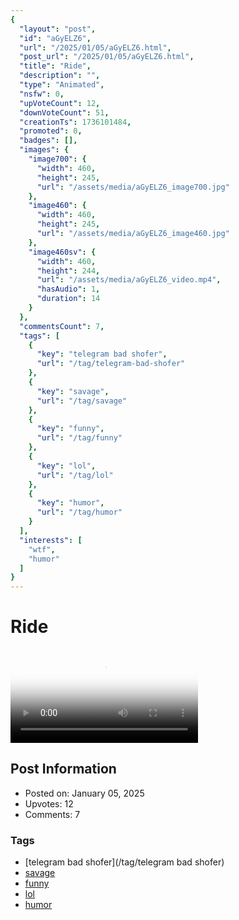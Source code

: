 ```yaml
---
{
  "layout": "post",
  "id": "aGyELZ6",
  "url": "/2025/01/05/aGyELZ6.html",
  "post_url": "/2025/01/05/aGyELZ6.html",
  "title": "Ride",
  "description": "",
  "type": "Animated",
  "nsfw": 0,
  "upVoteCount": 12,
  "downVoteCount": 51,
  "creationTs": 1736101484,
  "promoted": 0,
  "badges": [],
  "images": {
    "image700": {
      "width": 460,
      "height": 245,
      "url": "/assets/media/aGyELZ6_image700.jpg"
    },
    "image460": {
      "width": 460,
      "height": 245,
      "url": "/assets/media/aGyELZ6_image460.jpg"
    },
    "image460sv": {
      "width": 460,
      "height": 244,
      "url": "/assets/media/aGyELZ6_video.mp4",
      "hasAudio": 1,
      "duration": 14
    }
  },
  "commentsCount": 7,
  "tags": [
    {
      "key": "telegram bad shofer",
      "url": "/tag/telegram-bad-shofer"
    },
    {
      "key": "savage",
      "url": "/tag/savage"
    },
    {
      "key": "funny",
      "url": "/tag/funny"
    },
    {
      "key": "lol",
      "url": "/tag/lol"
    },
    {
      "key": "humor",
      "url": "/tag/humor"
    }
  ],
  "interests": [
    "wtf",
    "humor"
  ]
}
---
```


# Ride

<video controls playsinline loop poster="/assets/media/aGyELZ6_image460.jpg">
  <source src="/assets/media/aGyELZ6_video.mp4" type="video/mp4">
  Your browser does not support the video tag.
</video>

## Post Information

- Posted on: January 05, 2025
- Upvotes: 12
- Comments: 7

### Tags

- [telegram bad shofer](/tag/telegram bad shofer)
- [savage](/tag/savage)
- [funny](/tag/funny)
- [lol](/tag/lol)
- [humor](/tag/humor)
